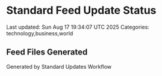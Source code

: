 # Standard Feed Update Status
Last updated: Sun Aug 17 19:34:07 UTC 2025
Categories: technology,business,world

## Feed Files Generated

Generated by Standard Updates Workflow
